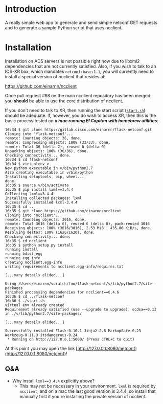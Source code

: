 # Introduction

A really simple web app to generate and send simple netconf GET requests and to generate a sample Python script that uses ncclient.

# Installation

Installation on ADS servers is not possible right now due to libxml2 dependencies that are not currently satisfied. Also, if you wish to talk to an IOS-XR box, which mandates ```netconf:base:1.1```, you will currently need to install a special version of ncclient that resides at:

https://github.com/einarnn/ncclient

Once pull request #98 on the main ncclient repository has been merged, you **should** be able to use the core distribution of ncclient.

If you don't need to talk to XR, then running the start script ([```start.sh```](start.sh)) should be adequate. If, however, you do wish to access XR, then this is the basic process tested on _**a mac running El Capitan with homebrew utilities**_:

```
16:34 $ git clone http://gitlab.cisco.com/einarnn/flask-netconf.git
Cloning into 'flask-netconf'...
remote: Counting objects: 36, done.
remote: Compressing objects: 100% (33/33), done.
remote: Total 36 (delta 2), reused 0 (delta 0)
Unpacking objects: 100% (36/36), done.
Checking connectivity... done.
16:34 $ cd flask-netconf
16:34 $ virtualenv v
New python executable in v/bin/python2.7
Also creating executable in v/bin/python
Installing setuptools, pip, wheel...
done.
16:35 $ source v/bin/activate
16:35 $ pip install lxml==3.4.4
Collecting lxml==3.4.4
Installing collected packages: lxml
Successfully installed lxml-3.4.4
16:35 $ cd ..
16:35 $ git clone https://github.com/einarnn/ncclient
Cloning into 'ncclient'...
remote: Counting objects: 3016, done.
remote: Total 3016 (delta 0), reused 0 (delta 0), pack-reused 3016
Receiving objects: 100% (3016/3016), 2.53 MiB | 435.00 KiB/s, done.
Resolving deltas: 100% (1620/1620), done.
Checking connectivity... done.
16:35 $ cd ncclient
16:35 $ python setup.py install
running install
running bdist_egg
running egg_info
creating ncclient.egg-info
writing requirements to ncclient.egg-info/requires.txt

[...many details elided...]

Using /Users/einarnn/scratch/foo/flask-netconf/v/lib/python2.7/site-packages
Finished processing dependencies for ncclient==0.4.6
16:36 $ cd ../flask-netconf
16:36 $ ./start.sh
virtual env already created
Requirement already satisfied (use --upgrade to upgrade): ecdsa==0.13 in ./v/lib/python2.7/site-packages/

[...many details elided...]

Successfully installed Flask-0.10.1 Jinja2-2.8 MarkupSafe-0.23 Werkzeug-0.11.3 itsdangerous-0.24
 * Running on http://127.0.0.1:5000/ (Press CTRL+C to quit)

```

At this point you may open the link [http://127.0.0.1:8080/netconf](http://127.0.0.1:8080/netconf)!

## Q&A

* Why install ```lxml==3.4.4``` explicitly above?
    * This may not be necessary in your environment. ```lxml``` is required by ```ncclient```, and on a mac the last good version is 3.4.4, so install that manually first if you're installing the private version of ncclient.